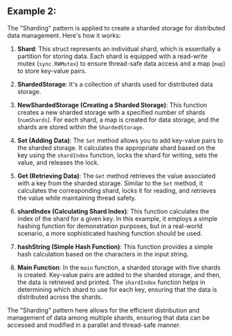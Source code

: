 ## Example 2:

The "Sharding" pattern is applied to create a sharded storage for distributed data management. Here's how it works:

1. **Shard**: This struct represents an individual shard, which is essentially a partition for storing data. Each shard is equipped with a read-write mutex (`sync.RWMutex`) to ensure thread-safe data access and a map (`map`) to store key-value pairs.

2. **ShardedStorage**: It's a collection of shards used for distributed data storage.

3. **NewShardedStorage (Creating a Sharded Storage)**: This function creates a new sharded storage with a specified number of shards (`numShards`). For each shard, a map is created for data storage, and the shards are stored within the `ShardedStorage`.

4. **Set (Adding Data)**: The `Set` method allows you to add key-value pairs to the sharded storage. It calculates the appropriate shard based on the key using the `shardIndex` function, locks the shard for writing, sets the value, and releases the lock.

5. **Get (Retrieving Data)**: The `Get` method retrieves the value associated with a key from the sharded storage. Similar to the `Set` method, it calculates the corresponding shard, locks it for reading, and retrieves the value while maintaining thread safety.

6. **shardIndex (Calculating Shard Index)**: This function calculates the index of the shard for a given key. In this example, it employs a simple hashing function for demonstration purposes, but in a real-world scenario, a more sophisticated hashing function should be used.

7. **hashString (Simple Hash Function)**: This function provides a simple hash calculation based on the characters in the input string.

8. **Main Function**: In the `main` function, a sharded storage with five shards is created. Key-value pairs are added to the sharded storage, and then, the data is retrieved and printed. The `shardIndex` function helps in determining which shard to use for each key, ensuring that the data is distributed across the shards.

The "Sharding" pattern here allows for the efficient distribution and management of data among multiple shards, ensuring that data can be accessed and modified in a parallel and thread-safe manner.